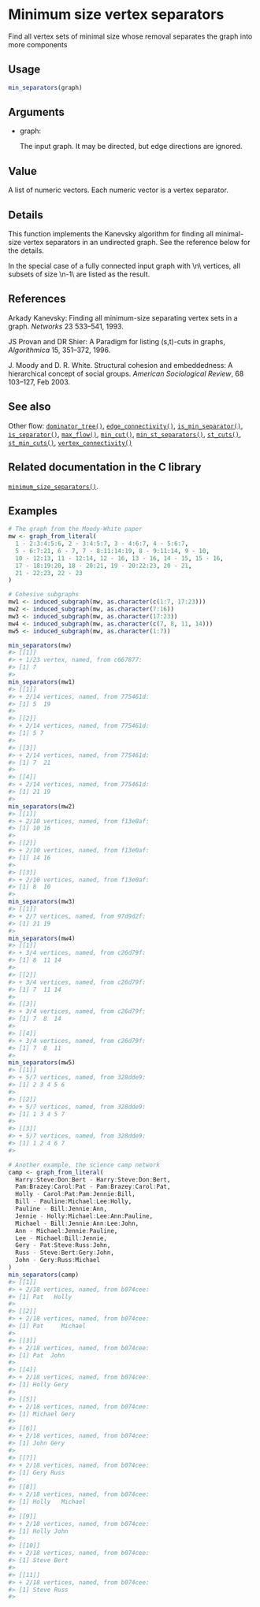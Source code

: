 # Minimum size vertex separators

Find all vertex sets of minimal size whose removal separates the graph
into more components

## Usage

``` r
min_separators(graph)
```

## Arguments

- graph:

  The input graph. It may be directed, but edge directions are ignored.

## Value

A list of numeric vectors. Each numeric vector is a vertex separator.

## Details

This function implements the Kanevsky algorithm for finding all
minimal-size vertex separators in an undirected graph. See the reference
below for the details.

In the special case of a fully connected input graph with \\n\\
vertices, all subsets of size \\n-1\\ are listed as the result.

## References

Arkady Kanevsky: Finding all minimum-size separating vertex sets in a
graph. *Networks* 23 533–541, 1993.

JS Provan and DR Shier: A Paradigm for listing (s,t)-cuts in graphs,
*Algorithmica* 15, 351–372, 1996.

J. Moody and D. R. White. Structural cohesion and embeddedness: A
hierarchical concept of social groups. *American Sociological Review*,
68 103–127, Feb 2003.

## See also

Other flow:
[`dominator_tree()`](https://r.igraph.org/reference/dominator_tree.md),
[`edge_connectivity()`](https://r.igraph.org/reference/edge_connectivity.md),
[`is_min_separator()`](https://r.igraph.org/reference/is_min_separator.md),
[`is_separator()`](https://r.igraph.org/reference/is_separator.md),
[`max_flow()`](https://r.igraph.org/reference/max_flow.md),
[`min_cut()`](https://r.igraph.org/reference/min_cut.md),
[`min_st_separators()`](https://r.igraph.org/reference/min_st_separators.md),
[`st_cuts()`](https://r.igraph.org/reference/st_cuts.md),
[`st_min_cuts()`](https://r.igraph.org/reference/st_min_cuts.md),
[`vertex_connectivity()`](https://r.igraph.org/reference/vertex_connectivity.md)

## Related documentation in the C library

[`minimum_size_separators()`](https://igraph.org/c/html/latest/igraph-Separators.html#igraph_minimum_size_separators).

## Examples

``` r
# The graph from the Moody-White paper
mw <- graph_from_literal(
  1 - 2:3:4:5:6, 2 - 3:4:5:7, 3 - 4:6:7, 4 - 5:6:7,
  5 - 6:7:21, 6 - 7, 7 - 8:11:14:19, 8 - 9:11:14, 9 - 10,
  10 - 12:13, 11 - 12:14, 12 - 16, 13 - 16, 14 - 15, 15 - 16,
  17 - 18:19:20, 18 - 20:21, 19 - 20:22:23, 20 - 21,
  21 - 22:23, 22 - 23
)

# Cohesive subgraphs
mw1 <- induced_subgraph(mw, as.character(c(1:7, 17:23)))
mw2 <- induced_subgraph(mw, as.character(7:16))
mw3 <- induced_subgraph(mw, as.character(17:23))
mw4 <- induced_subgraph(mw, as.character(c(7, 8, 11, 14)))
mw5 <- induced_subgraph(mw, as.character(1:7))

min_separators(mw)
#> [[1]]
#> + 1/23 vertex, named, from c667877:
#> [1] 7
#> 
min_separators(mw1)
#> [[1]]
#> + 2/14 vertices, named, from 775461d:
#> [1] 5  19
#> 
#> [[2]]
#> + 2/14 vertices, named, from 775461d:
#> [1] 5 7
#> 
#> [[3]]
#> + 2/14 vertices, named, from 775461d:
#> [1] 7  21
#> 
#> [[4]]
#> + 2/14 vertices, named, from 775461d:
#> [1] 21 19
#> 
min_separators(mw2)
#> [[1]]
#> + 2/10 vertices, named, from f13e0af:
#> [1] 10 16
#> 
#> [[2]]
#> + 2/10 vertices, named, from f13e0af:
#> [1] 14 16
#> 
#> [[3]]
#> + 2/10 vertices, named, from f13e0af:
#> [1] 8  10
#> 
min_separators(mw3)
#> [[1]]
#> + 2/7 vertices, named, from 97d9d2f:
#> [1] 21 19
#> 
min_separators(mw4)
#> [[1]]
#> + 3/4 vertices, named, from c26d79f:
#> [1] 8  11 14
#> 
#> [[2]]
#> + 3/4 vertices, named, from c26d79f:
#> [1] 7  11 14
#> 
#> [[3]]
#> + 3/4 vertices, named, from c26d79f:
#> [1] 7  8  14
#> 
#> [[4]]
#> + 3/4 vertices, named, from c26d79f:
#> [1] 7  8  11
#> 
min_separators(mw5)
#> [[1]]
#> + 5/7 vertices, named, from 328dde9:
#> [1] 2 3 4 5 6
#> 
#> [[2]]
#> + 5/7 vertices, named, from 328dde9:
#> [1] 1 3 4 5 7
#> 
#> [[3]]
#> + 5/7 vertices, named, from 328dde9:
#> [1] 1 2 4 6 7
#> 

# Another example, the science camp network
camp <- graph_from_literal(
  Harry:Steve:Don:Bert - Harry:Steve:Don:Bert,
  Pam:Brazey:Carol:Pat - Pam:Brazey:Carol:Pat,
  Holly - Carol:Pat:Pam:Jennie:Bill,
  Bill - Pauline:Michael:Lee:Holly,
  Pauline - Bill:Jennie:Ann,
  Jennie - Holly:Michael:Lee:Ann:Pauline,
  Michael - Bill:Jennie:Ann:Lee:John,
  Ann - Michael:Jennie:Pauline,
  Lee - Michael:Bill:Jennie,
  Gery - Pat:Steve:Russ:John,
  Russ - Steve:Bert:Gery:John,
  John - Gery:Russ:Michael
)
min_separators(camp)
#> [[1]]
#> + 2/18 vertices, named, from b074cee:
#> [1] Pat   Holly
#> 
#> [[2]]
#> + 2/18 vertices, named, from b074cee:
#> [1] Pat     Michael
#> 
#> [[3]]
#> + 2/18 vertices, named, from b074cee:
#> [1] Pat  John
#> 
#> [[4]]
#> + 2/18 vertices, named, from b074cee:
#> [1] Holly Gery 
#> 
#> [[5]]
#> + 2/18 vertices, named, from b074cee:
#> [1] Michael Gery   
#> 
#> [[6]]
#> + 2/18 vertices, named, from b074cee:
#> [1] John Gery
#> 
#> [[7]]
#> + 2/18 vertices, named, from b074cee:
#> [1] Gery Russ
#> 
#> [[8]]
#> + 2/18 vertices, named, from b074cee:
#> [1] Holly   Michael
#> 
#> [[9]]
#> + 2/18 vertices, named, from b074cee:
#> [1] Holly John 
#> 
#> [[10]]
#> + 2/18 vertices, named, from b074cee:
#> [1] Steve Bert 
#> 
#> [[11]]
#> + 2/18 vertices, named, from b074cee:
#> [1] Steve Russ 
#> 
```
